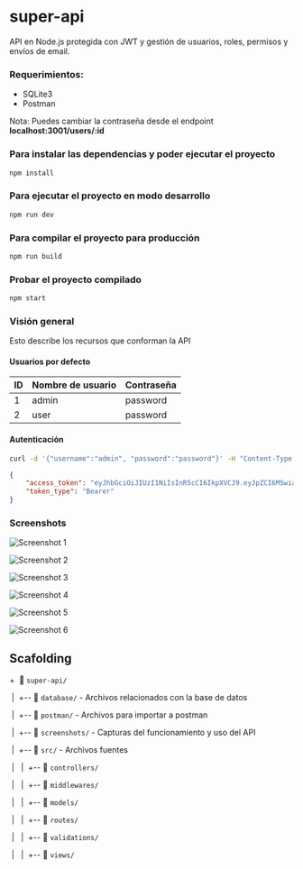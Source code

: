 # super-api

API en Node.js protegida con JWT y gestión de usuarios, roles, permisos y envíos de email.

### Requerimientos:

* SQLite3
* Postman

Nota: Puedes cambiar la contraseña desde el endpoint **localhost:3001/users/:id**

### Para instalar las dependencias y poder ejecutar el proyecto

```bash
npm install
```

### Para ejecutar el proyecto en modo desarrollo

```bash
npm run dev
```

### Para compilar el proyecto para producción 

```bash
npm run build
```

### Probar el proyecto compilado

```bash
npm start
```

### Visión general
Esto describe los recursos que conforman la API 

#### Usuarios por defecto

| ID | Nombre de usuario | Contraseña | 
|----|-------------------|------------|
| 1  | admin             |password    |
| 2  | user              |password    |


#### Autenticación

```bash
curl -d '{"username":"admin", "password":"password"}' -H "Content-Type: application/json" -X POST http://localhost:3001/login
```

```json
{
    "access_token": "eyJhbGciOiJIUzI1NiIsInR5cCI6IkpXVCJ9.eyJpZCI6MSwiaWF0IjoxNTQxODg4NDA3LCJleHAiOjE1NDE5NzQ4MDd9.yPH8VVDOl1KuSa62av_7X4-xcKnf01iNR5EwukrNAmY",
    "token_type": "Bearer"
}
```

### Screenshots

![Screenshot 1](https://raw.githubusercontent.com/edgarjaviertec/super-api/master/screenshots/1.png)

![Screenshot 2](https://raw.githubusercontent.com/edgarjaviertec/super-api/master/screenshots/2.png)

![Screenshot 3](https://raw.githubusercontent.com/edgarjaviertec/super-api/master/screenshots/3.png)

![Screenshot 4](https://raw.githubusercontent.com/edgarjaviertec/super-api/master/screenshots/4.png)

![Screenshot 5](https://raw.githubusercontent.com/edgarjaviertec/super-api/master/screenshots/5.png)

![Screenshot 6](https://raw.githubusercontent.com/edgarjaviertec/super-api/master/screenshots/6.png)

## Scafolding

+&nbsp; :open_file_folder: `super-api/`

&nbsp;|&nbsp;&nbsp;+-- :open_file_folder: `database/` - Archivos relacionados con la base de datos

&nbsp;|&nbsp;&nbsp;+-- :open_file_folder: `postman/` - Archivos para importar a postman

&nbsp;|&nbsp;&nbsp;+-- :open_file_folder: `screenshots/` - Capturas del funcionamiento y uso del API

&nbsp;|&nbsp;&nbsp;+-- :open_file_folder: `src/` - Archivos fuentes

&nbsp;|&nbsp;&nbsp;&nbsp;|&nbsp;&nbsp;+-- :open_file_folder: `controllers/`

&nbsp;|&nbsp;&nbsp;&nbsp;|&nbsp;&nbsp;+-- :open_file_folder: `middlewares/`

&nbsp;|&nbsp;&nbsp;&nbsp;|&nbsp;&nbsp;+-- :open_file_folder: `models/`

&nbsp;|&nbsp;&nbsp;&nbsp;|&nbsp;&nbsp;+-- :open_file_folder: `routes/`

&nbsp;|&nbsp;&nbsp;&nbsp;|&nbsp;&nbsp;+-- :open_file_folder: `validations/`

&nbsp;|&nbsp;&nbsp;&nbsp;|&nbsp;&nbsp;+-- :open_file_folder: `views/`
